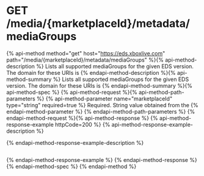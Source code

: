 # GET /media/{marketplaceId}/metadata/mediaGroups

{% api-method method="get" host="https://eds.xboxlive.com" path="/media/{marketplaceId}/metadata/mediaGroups" %}{% api-method-description %}
Lists all supported mediaGroups for the given EDS version. The domain for these URIs is 
{% endapi-method-description %}{% api-method-summary %}
Lists all supported mediaGroups for the given EDS version. The domain for these URIs is 
{% endapi-method-summary %}{% api-method-spec %}
{% api-method-request %}{% api-method-path-parameters %}
{% api-method-parameter name="marketplaceId" type="string" required=true %}
Required. String value obtained from the 
{% endapi-method-parameter %}
{% endapi-method-path-parameters %}
{% endapi-method-request %}{% api-method-response %}
{% api-method-response-example httpCode=200 %}
{% api-method-response-example-description %}

{% endapi-method-response-example-description %}

```text

```
{% endapi-method-response-example %}
{% endapi-method-response %}{% endapi-method-spec %}
{% endapi-method %}